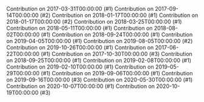 Contribution on 2017-03-31T00:00:00 (#1)
Contribution on 2017-09-14T00:00:00 (#2)
Contribution on 2018-01-17T00:00:00 (#1)
Contribution on 2018-01-17T00:00:00 (#2)
Contribution on 2018-03-25T00:00:00 (#1)
Contribution on 2018-05-11T00:00:00 (#1)
Contribution on 2018-08-02T00:00:00 (#1)
Contribution on 2018-09-24T00:00:00 (#1)
Contribution on 2019-04-05T00:00:00 (#1)
Contribution on 2019-08-05T00:00:00 (#2)
Contribution on 2019-10-26T00:00:00 (#1)
Contribution on 2017-06-22T00:00:00 (#1)
Contribution on 2017-10-30T00:00:00 (#3)
Contribution on 2018-09-25T00:00:00 (#1)
Contribution on 2019-02-08T00:00:00 (#1)
Contribution on 2019-02-10T00:00:00 (#1)
Contribution on 2019-05-29T00:00:00 (#1)
Contribution on 2019-09-06T00:00:00 (#1)
Contribution on 2019-09-16T00:00:00 (#3)
Contribution on 2020-05-30T00:00:00 (#1)
Contribution on 2020-10-07T00:00:00 (#1)
Contribution on 2020-10-19T00:00:00 (#3)
